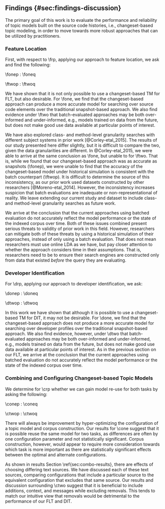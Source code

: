 ## Findings {#sec:findings-discussion}

The primary goal of this work is to evaluate the performance and reliability of
topic models built on the source code histories, i.e., changeset-based topic
modeling, in order to move towards more robust approaches that can be utilized
by practitioners.

### Feature Location

First, with respect to \frp, applying our approach to feature location, we ask
and find the following:

\fonep
:   \foneq

<!--
    Changeset-based FLTs are as accurate as snapshot-based FLTs.
-->

\ftwop
:   \ftwoq

<!--
    Historical simulation reveals that the accuracy of the changeset-based FLT
    is inconsistent as a project evolves, and is actually lower than indicated by
    batch evaluation.
-->

We have shown that it is not only possible to use a changeset-based TM for FLT,
but also desirable.  For \fone, we find that the changeset-based approach can
produce a more accurate model for searching over source code elements over the
traditional snapshot-based approach.  We also find evidence under \ftwo that
batch-evaluated approaches may be both over-informed and under-informed, e.g.,
models trained on data from the future, but does not make good use data
available at particular points of interest.

We have also explored class- and method-level granularity searches with
different subject systems in prior work [@Corley-etal_2015].  The results of
our study presented here differ slightly, but it is difficult to compare the
two, given the data granularities are different.  In @Corley-etal_2015, we were
able to arrive at the same conclusion as \fone, but unable to for \ftwo.  That
is, while we found that our changeset-based approach was as accurate as
snapshots (\fonep), we were unable to find that the accuracy of the
changeset-based model under historical simulation is consistent with the batch
counterpart (\ftwop).  It is difficult to determine the source of this
inconsistency, as our prior work used datasets constructed by other researchers
[@Moreno-etal_2014].  However, the inconsistency increases suspicion that batch
evaluations are inadequate or non-representational of reality.  We leave
extending our current study and dataset to include class- and method-level
granularity searches as future work.

We arrive at the conclusion that the current approaches using batched
evaluation do not accurately reflect the model performance or the state of the
indexed corpus over time.  Both of these issues combined present serious
threats to validity of prior work in this field.  However, researchers can
mitigate both of these threats by using a historical simulation of their
approaches, instead of only using a batch evaluation.  That does not mean
researchers must use online LDA as we have, but pay closer attention to whether
the approach considers time in their assumptions.  That is, researchers need to
be to ensure their search engines are constructed only from data that existed
*before* the query they are evaluating.

### Developer Identification

For \drp, applying our approach to developer identification, we ask:

\donep
:   \doneq

<!--
    Changeset-based FLTs are as accurate as snapshot-based DITs.
-->

\dtwop
:   \dtwoq

<!--
    Historical simulation reveals that the accuracy of the changeset-based DIT
    is inconsistent as a project evolves, and is actually lower than indicated by
    batch evaluation.
-->

In this work we have shown that although it is possible to use a
changeset-based TM for DIT, it may not be desirable.  For \done, we find that
the changeset-based approach does not produce a more accurate model for
searching over developer profiles over the traditional snapshot-based approach.
We also find evidence, however, under \dtwo that batch-evaluated approaches may
be both over-informed and under-informed, e.g., models trained on data from the
future, but does not make good use data available at particular points of
interest.  As in the previous section on our FLT, we arrive at the conclusion
that the current approaches using batched evaluation do not accurately reflect
the model performance or the state of the indexed corpus over time.

### Combining and Configuring Changeset-based Topic Models

We determine for \crp whether we can gain model re-use for both tasks
by asking the following:

\conep
:   \coneq

<!--
    The same topic model can be used in more than one context, though more
    optimal configurations may exist on a per-context basis.
-->

\ctwop
:   \ctwoq

<!--
    There are significant differences when choosing from the possible elements
    of a changeset for corpus construction.
-->

There will always be improvement by hyper-optimizing the configuration of a
topic model and corpus construction.  Our results for \cone suggest that it is
possible reuse the same model for two tasks, as differences are often by one
configuration parameter and not statistically significant. Corpus construction,
however, would appear to require more consideration towards which task is more
important as there are statistically significant effects between the optimal
and alternate configurations.

As shown in results Section \ref{sec:combo-results}, there are effects of
choosing differing text sources.  We have discussed each of these text sources,
comparing configurations that include a particular source to the equivalent
configuration that excludes that same source.  Our results and discussion
surrounding \ctwo suggest that it is beneficial to include additions, context,
and messages while excluding removals.  This tends to match our intuitive view
that removals would be detrimental to the performance of our FLT and DIT.

<!--
Corpus:

1. There is a need to choose inputs during corpus construction.
2. Removals seem to usually degrade results, although not dramatically
3. Additions generally improve the results, likely because it was the code
   written that resolved the issue.  Message is the same.
4. Context inclusion seems less impactful, but is generally positive.
-->
